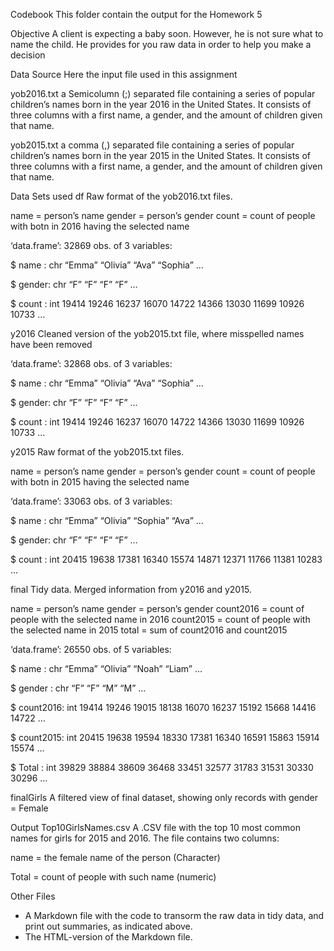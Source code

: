 
Codebook
This folder contain the output for the Homework 5

Objective
A client is expecting a baby soon. However, he is not sure what to name the child. He provides for you raw data in order to help you make a decision

Data Source
Here the input file used in this assignment

yob2016.txt a Semicolumn (;) separated file containing a series of popular children’s names born in the year 2016 in the United States. It consists of three columns with a first name, a gender, and the amount of children given that name.

yob2015.txt a comma (,) separated file containing a series of popular children’s names born in the year 2015 in the United States. It consists of three columns with a first name, a gender, and the amount of children given that name.

Data Sets used
df
Raw format of the yob2016.txt files.

name = person’s name gender = person’s gender count = count of people with botn in 2016 having the selected name

‘data.frame’: 32869 obs. of 3 variables:

$ name : chr “Emma” “Olivia” “Ava” “Sophia” …

$ gender: chr “F” “F” “F” “F” …

$ count : int 19414 19246 16237 16070 14722 14366 13030 11699 10926 10733 …

y2016
Cleaned version of the yob2015.txt file, where misspelled names have been removed

‘data.frame’: 32868 obs. of 3 variables:

$ name : chr “Emma” “Olivia” “Ava” “Sophia” …

$ gender: chr “F” “F” “F” “F” …

$ count : int 19414 19246 16237 16070 14722 14366 13030 11699 10926 10733 …

y2015
Raw format of the yob2015.txt files.

name = person’s name gender = person’s gender count = count of people with botn in 2015 having the selected name

‘data.frame’: 33063 obs. of 3 variables:

$ name : chr “Emma” “Olivia” “Sophia” “Ava” …

$ gender: chr “F” “F” “F” “F” …

$ count : int 20415 19638 17381 16340 15574 14871 12371 11766 11381 10283 …

final
Tidy data. Merged information from y2016 and y2015.

name = person’s name gender = person’s gender count2016 = count of people with the selected name in 2016 count2015 = count of people with the selected name in 2015 total = sum of count2016 and count2015

‘data.frame’: 26550 obs. of 5 variables:

$ name : chr “Emma” “Olivia” “Noah” “Liam” …

$ gender : chr “F” “F” “M” “M” …

$ count2016: int 19414 19246 19015 18138 16070 16237 15192 15668 14416 14722 …

$ count2015: int 20415 19638 19594 18330 17381 16340 16591 15863 15914 15574 …

$ Total : int 39829 38884 38609 36468 33451 32577 31783 31531 30330 30296 …

finalGirls
A filtered view of final dataset, showing only records with gender = Female

Output
Top10GirlsNames.csv
A .CSV file with the top 10 most common names for girls for 2015 and 2016. The file contains two columns:

name = the female name of the person (Character)

Total = count of people with such name (numeric)

Other Files
- A Markdown file with the code to transorm the raw data in tidy data, and print out summaries, as indicated above.
- The HTML-version of the Markdown file.
